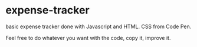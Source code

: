 # expense-tracker

basic expense tracker done with Javascript and HTML. 
CSS from Code Pen.

Feel free to do whatever you want with the code, copy it, improve it.
